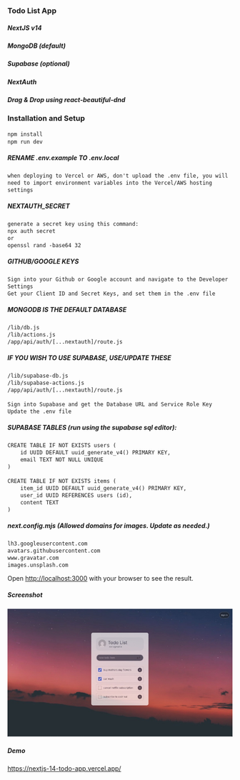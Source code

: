 
### Todo List App

##### NextJS v14
##### MongoDB (default)
##### Supabase (optional)
##### NextAuth
##### Drag & Drop using react-beautiful-dnd

### Installation and Setup

```bash
npm install
npm run dev
```

##### RENAME .env.example TO .env.local
    when deploying to Vercel or AWS, don't upload the .env file, you will need to import environment variables into the Vercel/AWS hosting settings

##### NEXTAUTH_SECRET
    generate a secret key using this command:
    npx auth secret
    or
    openssl rand -base64 32

##### GITHUB/GOOGLE KEYS
    Sign into your Github or Google account and navigate to the Developer Settings
    Get your Client ID and Secret Keys, and set them in the .env file

##### MONGODB IS THE DEFAULT DATABASE
    /lib/db.js
    /lib/actions.js
    /app/api/auth/[...nextauth]/route.js

##### IF YOU WISH TO USE SUPABASE, USE/UPDATE THESE
    /lib/supabase-db.js
    /lib/supabase-actions.js
    /app/api/auth/[...nextauth]/route.js

    Sign into Supabase and get the Database URL and Service Role Key
    Update the .env file

##### SUPABASE TABLES (run using the supabase sql editor):
    CREATE TABLE IF NOT EXISTS users (
        id UUID DEFAULT uuid_generate_v4() PRIMARY KEY,
        email TEXT NOT NULL UNIQUE
    )

    CREATE TABLE IF NOT EXISTS items (
        item_id UUID DEFAULT uuid_generate_v4() PRIMARY KEY,
        user_id UUID REFERENCES users (id),
        content TEXT
    )

##### next.config.mjs (Allowed domains for images. Update as needed.)
    lh3.googleusercontent.com
    avatars.githubusercontent.com
    www.gravatar.com
    images.unsplash.com

Open [http://localhost:3000](http://localhost:3000) with your browser to see the result.

##### Screenshot
<img src="/public/screenshot.jpg" alt="Todo App Screenshot">

##### Demo
https://nextjs-14-todo-app.vercel.app/